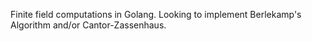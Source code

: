 Finite field computations in Golang.  Looking to implement Berlekamp's Algorithm and/or Cantor-Zassenhaus.
